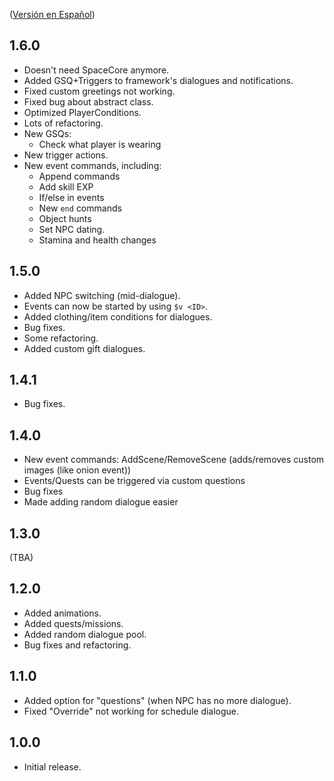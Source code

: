 ([Versión en Español](https://github.com/misty-spring/DynamicDialogues/blob/main/docs/es/CHANGELOG.md))

## 1.6.0
- Doesn't need SpaceCore anymore.
- Added GSQ+Triggers to framework's dialogues and notifications.
- Fixed custom greetings not working.
- Fixed bug about abstract class.
- Optimized PlayerConditions.
- Lots of refactoring.
- New GSQs:
  - Check what player is wearing
- New trigger actions.
- New event commands, including:
  - Append commands
  - Add skill EXP
  - If/else in events
  - New `end` commands
  - Object hunts
  - Set NPC dating.
  - Stamina and health changes

## 1.5.0
- Added NPC switching (mid-dialogue).
- Events can now be started by using `$v <ID>`.
- Added clothing/item conditions for dialogues.
- Bug fixes.
- Some refactoring.
- Added custom gift dialogues.

## 1.4.1
- Bug fixes.

## 1.4.0
- New event commands: AddScene/RemoveScene (adds/removes custom images (like onion event))
- Events/Quests can be triggered via custom questions
- Bug fixes
- Made adding random dialogue easier

## 1.3.0
(TBA)

## 1.2.0
- Added animations.
- Added quests/missions.
- Added random dialogue pool.
- Bug fixes and refactoring.

## 1.1.0
- Added option for "questions" (when NPC has no more dialogue).
- Fixed "Override" not working for schedule dialogue.

## 1.0.0
- Initial release.

